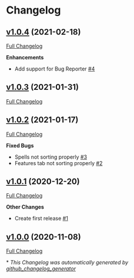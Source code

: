 # Changelog

## [v1.0.4](https://github.com/illandril/FoundryVTT-inventory-sorter/tree/v1.0.4) (2021-02-18)

[Full Changelog](https://github.com/illandril/FoundryVTT-inventory-sorter/compare/v1.0.3...v1.0.4)

**Enhancements**

- Add support for Bug Reporter [\#4](https://github.com/illandril/FoundryVTT-inventory-sorter/issues/4)

## [v1.0.3](https://github.com/illandril/FoundryVTT-inventory-sorter/tree/v1.0.3) (2021-01-31)

[Full Changelog](https://github.com/illandril/FoundryVTT-inventory-sorter/compare/v1.0.2...v1.0.3)

## [v1.0.2](https://github.com/illandril/FoundryVTT-inventory-sorter/tree/v1.0.2) (2021-01-17)

[Full Changelog](https://github.com/illandril/FoundryVTT-inventory-sorter/compare/v1.0.1...v1.0.2)

**Fixed&nbsp;Bugs**

- Spells not sorting properly [\#3](https://github.com/illandril/FoundryVTT-inventory-sorter/issues/3)
- Features tab not sorting properly [\#2](https://github.com/illandril/FoundryVTT-inventory-sorter/issues/2)

## [v1.0.1](https://github.com/illandril/FoundryVTT-inventory-sorter/tree/v1.0.1) (2020-12-20)

[Full Changelog](https://github.com/illandril/FoundryVTT-inventory-sorter/compare/v1.0.0...v1.0.1)

**Other&nbsp;Changes**

- Create first release [\#1](https://github.com/illandril/FoundryVTT-inventory-sorter/issues/1)

## [v1.0.0](https://github.com/illandril/FoundryVTT-inventory-sorter/tree/v1.0.0) (2020-11-08)

[Full Changelog](https://github.com/illandril/FoundryVTT-inventory-sorter/compare/df20bb8bd9f4752553993eaf0a92c18571eaa8c2...v1.0.0)



\* *This Changelog was automatically generated by [github_changelog_generator](https://github.com/github-changelog-generator/github-changelog-generator)*
